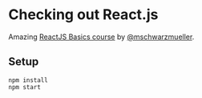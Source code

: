 # Checking out React.js

Amazing [ReactJS Basics course](https://www.youtube.com/watch?v=JPT3bFIwJYA&list=PL55RiY5tL51oyA8euSROLjMFZbXaV7skS) by [@mschwarzmueller](https://github.com/mschwarzmueller).

## Setup

~~~
npm install
npm start
~~~
